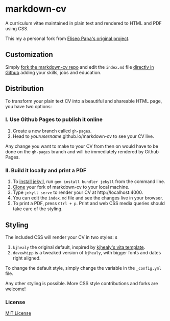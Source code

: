 # markdown-cv

A curriculum vitae maintained in plain text and rendered to HTML and PDF using
CSS. 

This my a personal fork from [Eliseo Papa's original project](http://elipapa.github.io/markdown-cv).

## Customization

Simply [fork the markdown-cv repo](https://github.com/elipapa/markdown-cv)
and edit the `index.md` file [directly in
Github](https://help.github.com/articles/editing-files-in-your-repository/)
adding your skills, jobs and education.

## Distribution

To transform your plain text CV into a beautiful and shareable HTML page, you have two options:

### I. Use Github Pages to publish it online

1. Create a new branch called `gh-pages`.
2. Head to *yourusername*.github.io/markdown-cv to see your CV live.

Any change you want to make to your CV from then on would have to be done on the `gh-pages` branch and will be immediately rendered by Github Pages.

### II. Build it locally and print a PDF

1. To [install jekyll](https://jekyllrb.com/docs/installation/), run `gem install bundler jekyll` from the command line.
3. [Clone](https://help.github.com/en/articles/cloning-a-repository) your fork of markdown-cv to your local machine.
3. Type `jekyll serve` to render your CV at http://localhost:4000.
4. You can edit the `index.md` file and see the changes live in your browser.
5. To print a PDF, press `Ctrl + p`. Print and web CSS media queries should take care of the styling.

## Styling

The included CSS will render your CV in two styles:
s
1. `kjhealy` the original default, inspired by [kjhealy's vita
template](https://github.com/kjhealy/kjh-vita).
2. `davewhipp` is a tweaked version of `kjhealy`, with bigger fonts and dates
  right aligned.

To change the default style, simply change the variable in the
`_config.yml` file.

Any other styling is possible. More CSS style contributions and forks are welcome!

### License

[MIT License](https://github.com/miguelarbesu/markdown-cv/blob/master/LICENSE)
